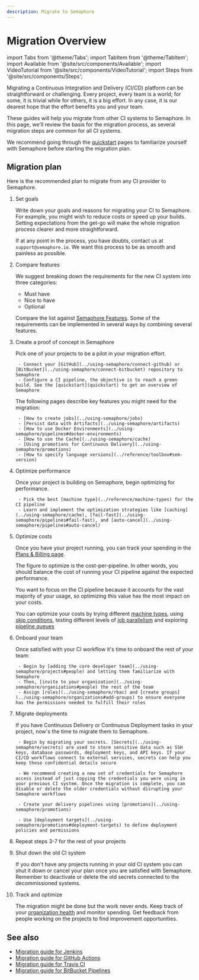 ```yaml
---
description: Migrate to Semaphore
---
```


# Migration Overview

import Tabs from '@theme/Tabs';
import TabItem from '@theme/TabItem';
import Available from '@site/src/components/Available';
import VideoTutorial from '@site/src/components/VideoTutorial';
import Steps from '@site/src/components/Steps';

Migrating a Continuous Integration and Delivery (CI/CD) platform can be straightforward or challenging. Every project, every team is a world; for some, it is trivial while for others, it is a big effort. In any case, it is our dearest hope that the effort benefits you and your team.

These guides will help you migrate from other CI systems to Semaphore. In this page, we'll review the basis for the migration process, as several migration steps are common for all CI systems.

We recommend going through the [quickstart](quickstart) pages to familiarize yourself with Semaphore before starting the migration plan.

## Migration plan

Here is the recommended plan to migrate from any CI provider to Semaphore.

<Steps>

1. Set goals

    Write down your goals and reasons for migrating your CI to Semaphore. For example, you might wish to reduce costs or speed up your builds. Setting expectations from the get-go will make the whole migration process clearer and more straightforward.

    If at any point in the process, you have doubts, contact us at `support@semaphore.io`. We want this process to be as smooth and painless as possible.

2. Compare features

    We suggest breaking down the requirements for the new CI system into three categories:

    - Must have
    - Nice to have
    - Optional

    Compare the list against [Semaphore Features](https://semaphore.io/pricing). Some of the requirements can be implemented in several ways by combining several features.

3. Create a proof of concept in Semaphore

    Pick one of your projects to be a pilot in your migration effort.

        - Connect your [GitHub](../using-semaphore/connect-github) or [BitBucket](../using-semaphore/connect-bitbucket) repository to Semaphore 
        - Configure a CI pipeline, the objective is to reach a green build. See the [quickstart](quickstart) to get an overview of Semaphore

    The following pages describe key features you might need for the migration:

        - [How to create jobs](../using-semaphore/jobs)
        - [Persist data with Artifacts](../using-semaphore/artifacts)
        - [How to use Docker Environments](../using-semaphore/pipelines#docker-environments)
        - [How to use the Cache](../using-semaphore/cache)
        - [Using promotions for Continuous Delivery](../using-semaphore/promotions)
        - [How to specify language versions](../reference/toolbox#sem-version)

4. Optimize performance

    Once your project is building on Semaphore, begin optimizing for performance.

        - Pick the best [machine type](../reference/machine-types) for the CI pipeline
        - Learn and implement the optimization strategies like [caching](../using-semaphore/cache), [fail-fast](../using-semaphore/pipelines#fail-fast), and [auto-cancel](../using-semaphore/pipelines#auto-cancel)

5. Optimize costs

    Once you have your project running, you can track your spending in the [Plans & Billing page](../using-semaphore/billing).

    The figure to optimize is the cost-per-pipeline. In other words, you should balance the cost of running your CI pipeline against the expected performance.

    You want to focus on the CI pipeline because it accounts for the vast majority of your usage, so optimizing this value has the most impact on your costs.

    You can optimize your costs by trying different [machine types](../reference/machine-types), using [skip conditions](../using-semaphore/jobs#skip-run), testing different levels of [job parallelism](../using-semaphore/jobs#job-parallelism) and exploring [pipeline queues](../using-semaphore/pipelines#pipeline-queues)

6. Onboard your team

    Once satisfied with your CI workflow it's time to onboard the rest of your team:

        - Begin by [adding the core developer team](../using-semaphore/projects#people) and letting them familiarize with Semaphore 
        - Then, [invite to your organization](../using-semaphore/organizations#people) the rest of the team 
        - Assign [roles](../using-semaphore/rbac) and [create groups](../using-semaphore/organizations#add-groups) to ensure everyone has the permissions needed to fulfill their roles
        
7. Migrate deployments

    If you have Continuous Delivery or Continuous Deployment tasks in your project, now's the time to migrate them to Semaphore.

        - Begin by migrating your secrets. [Secrets](../using-semaphore/secrets) are used to store sensitive data such as SSH keys, database passwords, deployment keys, and API keys. If your CI/CD workflows connect to external services, secrets can help you keep these confidential details secure

        - We recommend creating a new set of credentials for Semaphore access instead of just copying the credentials you were using in your previous CI system. Once the migration is complete, you can disable or delete the older credentials without disrupting your Semaphore workflows

        - Create your delivery pipelines using [promotions](../using-semaphore/promotions)

        - Use [deployment targets](../using-semaphore/promotions#deployment-targets) to define deployment policies and permissions

8. Repeat steps 3-7 for the rest of your projects
9. Shut down the old CI system

    If you don't have any projects running in your old CI system you can shut it down or cancel your plan once you are satisfied with Semaphore. Remember to deactivate or delete the old secrets connected to the decommissioned systems.

10. Track and optimize

    The migration might be done but the work never ends. Keep track of your [organization health](../using-semaphore/org-health) and monitor spending. Get feedback from people working on the projects to find improvement opportunities.

</Steps>

## See also

- [Migration guide for Jenkins](./migration/jenkins)
- [Migration guide for GitHub Actions](./migration/github-actions)
- [Migration guide for Travis CI](./migration/travis)
- [Migration guide for BitBucket Pipelines](./migration/bitbucket)

